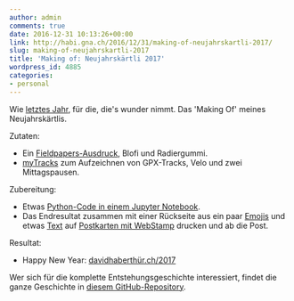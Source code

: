 ```yaml
---
author: admin
comments: true
date: 2016-12-31 10:13:26+00:00
link: http://habi.gna.ch/2016/12/31/making-of-neujahrskartli-2017/
slug: making-of-neujahrskartli-2017
title: 'Making of: Neujahrskärtli 2017'
wordpress_id: 4885
categories:
- personal
---
```


Wie [letztes Jahr](http://habi.gna.ch/2016/01/01/making-of-neujahrskartli-2016/), für die, die's wunder nimmt. Das 'Making Of' meines Neujahrskärtlis.

Zutaten:
- Ein [Fieldpapers-Ausdruck](http://fieldpapers.org/atlases/2udbtq66), Blofi und Radiergummi.
- [myTracks](https://itunes.apple.com/us/app/mytracks-the-gps-logger/id358697908) zum Aufzeichnen von GPX-Tracks, Velo und zwei Mittagspausen.

Zubereitung:
- Etwas [Python-Code in einem Jupyter Notebook](http://nbviewer.jupyter.org/github/habi/2017/blob/master/2017.ipynb).
- Das Endresultat zusammen mit einer Rückseite aus ein paar [Emojis](https://github.com/habi/2017/blob/master/poschtcharte/2017emoji.png) und etwas [Text](https://github.com/habi/2017/blob/master/poschtcharte/2017text.png) auf [Postkarten mit WebStamp](https://postcardcreator.post.ch/) drucken und ab die Post.

Resultat:
- Happy New Year: [davidhaberthür.ch/2017](http://davidhaberthür.ch/2017)



Wer sich für die komplette Entstehungsgeschichte interessiert, findet die ganze Geschichte in [diesem GitHub-Repository](https://github.com/habi/2017).
